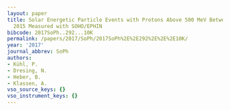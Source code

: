 ```yaml
---
layout: paper
title: Solar Energetic Particle Events with Protons Above 500 MeV Between 1995 and
  2015 Measured with SOHO/EPHIN
bibcode: 2017SoPh..292...10K
permalink: /papers/2017/SoPh/2017SoPh%2E%2E292%2E%2E%2E10K/
year: '2017'
journal_abbrev: SoPh
authors:
- Kühl, P.
- Dresing, N.
- Heber, B.
- Klassen, A.
vso_source_keys: {}
vso_instrument_keys: {}
---
```

